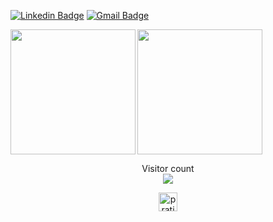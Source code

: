 [![Linkedin Badge](https://img.shields.io/badge/-pratishthaabrol-blue?style=flat-square&logo=Linkedin&logoColor=white&link=https://www.linkedin.com/in/pratishtha-abrol/)](https://www.linkedin.com/in/pratishtha-abrol/)
[![Gmail Badge](https://img.shields.io/badge/-pratishthaabrol@gmail.com-c14438?style=flat-square&logo=Gmail&logoColor=white&link=mailto:pratishthaabrol@gmail.com)](mailto:pratishthaabrol@gmail.com)

<!-- <p  align="center"><img height="500" src = "https://github.com/pratishtha-abrol/pratishtha-abrol/blob/master/2.gif"></p> -->

<img align="left" height="200px" src="https://github-readme-stats.vercel.app/api?username=pratishtha-abrol&show_icons=true&count_private=true" />
<img align="center" height="200px" src="https://github-readme-stats.vercel.app/api/top-langs/?username=pratishtha-abrol" />

<p align="center"> 
  Visitor count<br>
  <img src="https://profile-counter.glitch.me/pratishtha-abrol/count.svg" />
</p>

<p align="center">
<a href="https://linkedin.com/in/satyam3976" target="blank"><img align="center" src="https://cdn.jsdelivr.net/npm/simple-icons@3.0.1/icons/linkedin.svg" alt="pratishtha-abrol" height="30" width="30" /></a>
</p> 

<!--
**pratishtha-abrol/pratishtha-abrol** is a ✨ _special_ ✨ repository because its `README.md` (this file) appears on your GitHub profile.
Here are some ideas to get you started:
- 🔭 I’m currently working on ...
- 🌱 I’m currently learning ...
- 👯 I’m looking to collaborate on ...
- 🤔 I’m looking for help with ...
- 💬 Ask me about ...
- 📫 How to reach me: ...
- 😄 Pronouns: ...
- ⚡ Fun fact: ... 
-->


